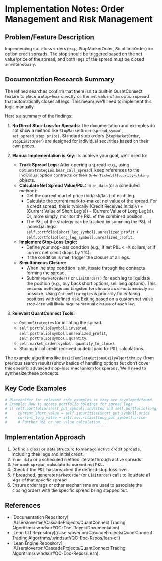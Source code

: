 # Implementation Notes: Order Management and Risk Management

## Problem/Feature Description
Implementing stop-loss orders (e.g., StopMarketOrder, StopLimitOrder) for option credit spreads. The stop should be triggered based on the net value/price of the spread, and both legs of the spread must be closed simultaneously.

## Documentation Research Summary
The refined searches confirm that there isn't a built-in QuantConnect feature to place a stop-loss directly on the net value of an option spread that automatically closes all legs. This means we'll need to implement this logic manually.

Here's a summary of the findings:

1.  **No Direct Stop-Loss for Spreads:** The documentation and examples do not show a method like `StopMarketOrder(spread_symbol, net_spread_stop_price)`. Standard stop orders (`StopMarketOrder`, `StopLimitOrder`) are designed for individual securities based on their own prices.

2.  **Manual Implementation is Key:** To achieve your goal, we'll need to:
    *   **Track Spread Legs:** After opening a spread (e.g., using `OptionStrategies.bear_call_spread`), keep references to the individual option contracts or their `OrderTicket`s/`SecurityHolding` objects.
    *   **Calculate Net Spread Value/P&L:** In `on_data` (or a scheduled method):
        *   Get the current market price (bid/ask/last) of each leg.
        *   Calculate the current mark-to-market net value of the spread. For a credit spread, this is typically (Credit Received Initially) + (Current Value of Short Leg(s)) - (Current Value of Long Leg(s)). Or, more simply, monitor the P&L of the combined position.
        *   The P&L of the strategy can be tracked by summing the P&L of individual legs: `self.portfolio[short_leg_symbol].unrealized_profit + self.portfolio[long_leg_symbol].unrealized_profit`.
    *   **Implement Stop-Loss Logic:**
        *   Define your stop-loss condition (e.g., if net P&L < -X dollars, or if current net credit drops by Y%).
        *   If the condition is met, trigger the closure of all legs.
    *   **Simultaneous Closure:**
        *   When the stop condition is hit, iterate through the contracts forming the spread.
        *   Submit `MarketOrder()` or `LimitOrder()` for each leg to liquidate the position (e.g., buy back short options, sell long options). This ensures both legs are targeted for closure as simultaneously as possible. Using `OptionStrategies` is primarily for *entering* positions with defined risk. Exiting based on a custom net value stop-loss will likely require manual closure of each leg.

3.  **Relevant QuantConnect Tools:**
    *   `OptionStrategies` for initiating the spread.
    *   `self.portfolio[symbol].invested`, `self.portfolio[symbol].unrealized_profit`, `self.portfolio[symbol].quantity`.
    *   `self.market_order(symbol, quantity_to_close)`.
    *   Storing initial credit received or debit paid for P&L calculations.

The example algorithms like `BasicTemplateOptionsDailyAlgorithm.py` (from previous search results) show basics of handling options but don't cover this specific advanced stop-loss mechanism for spreads. We'll need to synthesize these concepts.

## Key Code Examples

```python
# Placeholder for relevant code examples as they are developed/found.
# Example: How to access portfolio holdings for spread legs
# if self.portfolio[short_put_symbol].invested and self.portfolio[long_put_symbol].invested:
#     current_short_value = self.securities[short_put_symbol].price
#     current_long_value = self.securities[long_put_symbol].price
#     # Further P&L or net value calculation...
```

## Implementation Approach
1.  Define a class or data structure to manage active credit spreads, including their legs and initial credit.
2.  In `on_data` or a scheduled method, iterate through active spreads.
3.  For each spread, calculate its current net P&L.
4.  Check if the P&L has breached the defined stop-loss level.
5.  If breached, generate `MarketOrder` (or `LimitOrder`) calls to liquidate all legs of that specific spread.
6.  Ensure order tags or other mechanisms are used to associate the closing orders with the specific spread being stopped out.

## References
- [Documentation Repository](/Users/overton/CascadeProjects/QuantConnect Trading Algorithms/.windsurf/QC-Doc-Repos/Documentation)
- [Lean CLI Repository](/Users/overton/CascadeProjects/QuantConnect Trading Algorithms/.windsurf/QC-Doc-Repos/lean-cli)
- [Lean Engine Repository](/Users/overton/CascadeProjects/QuantConnect Trading Algorithms/.windsurf/QC-Doc-Repos/Lean)

